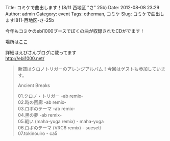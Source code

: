 Title: コミケで曲出します！(8/11  西地区 "さ" 25b)
Date: 2012-08-08 23:29
Author: admin
Category: event
Tags: otherman, コミケ
Slug: コミケで曲出します!811-西地区-さ-25b

今年もコミケのebi1000ブースでぼくの曲が収録されたCDがでます！

場所は[ここ](http://twitcmap.jp/?id=0082-2-SAh-25-b)

詳細はえびさんブログに載ってます  
<http://ebi1000.net/>

> 新譜はクロノトリガーのアレンジアルバム！今回はゲストも参加しています。
>
> Ancient Breaks
>
> 01.クロノ・トリガー -ab remix-  
>  02.時の回廊 -ab remix-  
>  03.ロボのテーマ -ab remix-  
>  04.黒の夢 -ab remix-  
>  05.戦い (maha-yuga remix) - maha-yuga  
>  06.ロボのテーマ (VRC6 remix) - suesett  
>  07.tokinouiro - ca5
